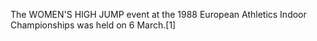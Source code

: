 The WOMEN'S HIGH JUMP event at the 1988 European Athletics Indoor Championships was held on 6 March.[1]
